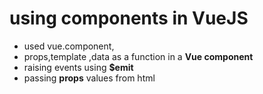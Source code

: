 # using components in **VueJS**
- used vue.component,
- props,template ,data as a function in a **Vue component**
- raising events using **$emit**
- passing **props** values from html
